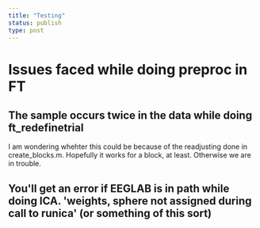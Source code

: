 ```yaml
---
title: "Testing"
status: publish
type: post
---
```

# Issues faced while doing preproc in FT

## The sample occurs twice in the data while doing ft_redefinetrial

I am wondering whehter this could be because of the readjusting done in create_blocks.m. Hopefully it works for a block, at least. Otherwise we are in trouble. 

## You'll get an error if EEGLAB is in path while doing ICA. 'weights, sphere not assigned during call to runica' (or something of this sort)
